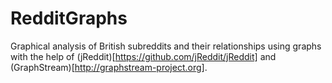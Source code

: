 # RedditGraphs
Graphical analysis of British subreddits and their relationships using graphs with the help of (jReddit)[https://github.com/jReddit/jReddit] and (GraphStream)[http://graphstream-project.org].


